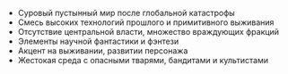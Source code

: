 
- Суровый пустынный мир после глобальной катастрофы
- Смесь высоких технологий прошлого и примитивного выживания
- Отсутствие центральной власти, множество враждующих фракций
- Элементы научной фантастики и фэнтези
- Акцент на выживании, развитии персонажа
- Жестокая среда с опасными тварями, бандитами и культистами
